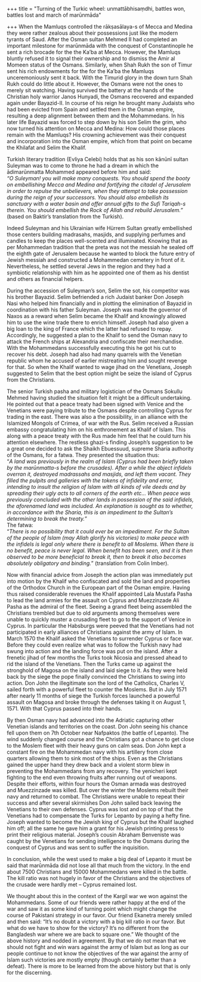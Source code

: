 +++
title = "Turning of the Turkic wheel: unmattābhisaṃdhi, battles won, battles lost and march of marūnmāda"

+++
When the Mamluqs controlled the rākṣasālaya-s of Mecca and Medina they
were rather zealous about their possessions just like the modern tyrants
of Saud. After the Osman sultan Mehmed II had completed an important
milestone for marūnmāda with the conquest of Constantinople he sent a
rich brocade for the the Ka’ba at Mecca. However, the Mamluqs
bluntly refused it to signal their ownership and to dismiss the Amir al
Momeen status of the Osmans. Similarly, when Shah Rukh the son of Timur
sent his rich endowments for the for the Ka’ba the Mamluqs
unceremoniously sent it back. With the Timurid glory in the down turn
Shah Rukh could do little about it. However, the Osmans were not the
ones to merely sit watching. Having survived the battery at the hands of
the Christian holy warrior Janos Hunyadi, the Osmans recovered and
expanded again under Bayazid-II. In course of his reign he brought many
Judaists who had been evicted from Spain and settled them in the Osman
empire, resulting a deep alignment between them and the Mohammedans. In
his later life Bayazid was forced to step down by his son Selim the
grim, who now turned his attention on Mecca and Medina: How could those
places remain with the Mamluqs? His crowning achievement was their
conquest and incorporation into the Osman empire, which from that point
on became the Khilafat and Selim the Khalif.

Turkish literary tradition (Evliya Celebi) holds that as his son kānūnī
sultan Suleyman was to come to throne he had a dream in which the
ādimarūnmatta Mohammed appeared before him and said:  
*“O Suleyman\! you will make many conquests. You should spend the booty
on embellishing Mecca and Medina and fortifying the citadel of Jerusalem
in order to repulse the unbelievers, when they attempt to take
possession during the reign of your successors. You should also
embellish its sanctuary with a water basin and offer annual gifts to the
Sufi Tariqah-s therein. You should embellish the Rock of Allah and
rebuild Jerusalem.”* (based on Baktir’s translation from the Turkish).

Indeed Suleyman and his Ukrainian wife Hürrem Sultan greatly embellished
those centers building madrasahs, masjids, and supplying perfumes and
candles to keep the places well-scented and illuminated. Knowing that as
per Mohammedan tradition that the preta was not the messiah he sealed
off the eighth gate of Jerusalem because he wanted to block the future
entry of Jewish messiah and constructed a Mohammedan cemetery in front
of it. Nevertheless, he settled several Jews in the region and they had
a symbiotic relationship with him as he appointed one of them as his
dentist and others as financial helpers.

During the accession of Suleyman’s son, Selim the sot, his competitor
was his brother Bayazid. Selim befriended a rich Judaist banker Don
Joseph Nasi who helped him financially and in plotting the elimination
of Bayazid in coordination with his father Suleyman. Joseph was made the
governor of Naxos as a reward when Selim became the Khalif and knowingly
allowed him to use the wine trade there to enrich himself. Joseph had
also given a big loan to the king of France which the latter had refused
to repay. Accordingly, he suggested a plan to the Khalif to send the
Osman navy to attack the French ships at Alexandria and confiscate their
merchandise. With the Mohammedans successfully executing this he got his
cut to recover his debt. Joseph had also had many quarrels with the
Venetian republic whom he accused of earlier mistreating him and sought
revenge for that. So when the Khalif wanted to wage jihad on the
Venetians, Joseph suggested to Selim that the best option might be seize
the island of Cyprus from the Christians.

The senior Turkish pasha and military logistician of the Osmans Sokullu
Mehmed having studied the situation felt it might be a difficult
undertaking. He pointed out that a peace treaty had been signed with
Venice and the Venetians were paying tribute to the Osmans despite
controlling Cyprus for trading in the east. There was also a the
possibility, in an alliance with the Islamized Mongols of Crimea, of war
with the Rus. Selim received a Russian embassy congratulating him on his
enthronement as Khalif of Islam. This along with a peace treaty with the
Rus made him feel that he could turn his attention elsewhere. The
restless ghazi-s finding Joseph’s suggestion to be a great one decided
to ask the Shaikh Ebuessuud, supreme Sharia authority of the Osmans, for
a fatwa. They presented the situation thus:  
“*A land was previously in the realm of Islam (Cyprus had been briefly
taken by the marūnmatta-s before the crusades). After a while the abject
infidels overran it, destroyed madrassahs and masjids, and left them
vacant. They filled the pulpits and galleries with the tokens of
infidelity and error, intending to insult the religion of Islam with all
kinds of vile deeds and by spreading their ugly acts to all corners of
the earth etc… When peace was previously concluded with the other lands
in possession of the said infidels, the aforenamed land was included. An
explanation is sought as to whether, in accordance with the Sharia, this
is an impediment to the Sultan’s determining to break the treaty.*”  
The fatwa:  
“*There is no possibility that it could ever be an impediment. For the
Sultan of the people of Islam (may Allah glorify his victories) to make
peace with the infidels is legal only where there is benefit to all
Moslems. When there is no benefit, peace is never legal. When benefit
has been seen, and it is then observed to be more beneficial to break
it, then to break it also becomes absolutely obligatory and binding.*”
(translation from Colin Imber).

Now with financial advice from Joseph the action plan was immediately
put into motion by the Khalif who confiscated and sold the land and
properties of the Orthodox Church in the European part of the Osman
empire. Having thus raised considerable revenues the Khalif appointed
Lala Mustafa Pasha to lead the land armies for the assault on Cyprus and
Muezzinzade Ali Pasha as the admiral of the fleet. Seeing a grand fleet
being assembled the Christians trembled but due to old arguments among
themselves were unable to quickly muster a crusading fleet to go to the
support of Venice in Cyprus. In particular the Habsburgs were peeved
that the Venetians had not participated in early alliances of Christians
against the army of Islam. In March 1570 the Khalif asked the Venetians
to surrender Cyprus or face war. Before they could even realize what was
to follow the Turkish navy had swung into action and the landing force
was put on the island. After a frenetic jihad of few months the Turks
took Nicosia and pressed ahead to rid the island of the Venetians. Then
the Turks came up against the stronghold of Magosa on the island and
laid siege to it. As they were held back by the siege the pope finally
convinced the Christians to swing into action. Don John the illegitimate
son the lord of the Catholics, Charles V, sailed forth with a powerful
fleet to counter the Moslems. But in July 1571 after nearly 11 months of
siege the Turkish forces launched a powerful assault on Magosa and broke
through the defenses taking it on August 1, 1571. With that Cyprus
passed into their hands.

By then Osman navy had advanced into the Adriatic capturing other
Venetian islands and territories on the coast. Don John seeing his
chance fell upon them on 7th October near Nafpaktos (the battle of
Lepanto). The wind suddenly changed course and the Christians got a
chance to get close to the Moslem fleet with their heavy guns on calm
seas. Don John kept a constant fire on the Mohammedan navy with his
artillery from close quarters allowing them to sink most of the ships.
Even as the Christians gained the upper hand they drew back and a
violent storm blew in preventing the Mohammedans from any recovery. The
yenicheri kept fighting to the end even throwing fruits after running
out of weapons. Despite their efforts, within four hours the Osman
armada was destroyed and Muezzinzade was killed. But over the winter the
Moslems rebuilt their navy and returned to combat. The Christians were
unable to repeat their success and after several skirmishes Don John
sailed back leaving the Venetians to their own defenses. Cyprus was lost
and on top of that the Venetians had to compensate the Turks for Lepanto
by paying a hefty fine. Joseph wanted to become the Jewish king of
Cyprus but the Khalif laughed him off; all the same he gave him a grant
for his Jewish printing press to print their religious material.
Joseph’s cousin Abraham Benveniste was caught by the Venetians for
sending intelligence to the Osmans during the conquest of Cyprus and was
sent to suffer the inquisition.

In conclusion, while the west used to make a big deal of Lepanto it must
be said that marūnmāda did not lose all that much from the victory. In
the end about 7500 Christians and 15000 Mohammedans were killed in the
battle. The kill ratio was not hugely in favor of the Christians and the
objectives of the crusade were hardly met – Cyprus remained lost.

We thought about this in the context of the Kargil war we won against
the Mohammedans. Some of our friends were rather happy at the end of the
war and saw it as some kind of turning point which might change the
course of Pakistani strategy in our favor. Our friend Ekanetra merely
smiled and then said: “It’s no doubt a victory with a big kill ratio in
our favor. But what do we have to show for the victory? It’s no
different from the Bangladesh war where we are back to square one.” We
thought of the above history and nodded in agreement. By that we do not
mean that we should not fight and win wars against the army of Islam but
as long as our people continue to not know the objectives of the war
against the army of Islam such victories are mostly empty (though
certainly better than a defeat). There is more to be learned from the
above history but that is only for the discerning.
